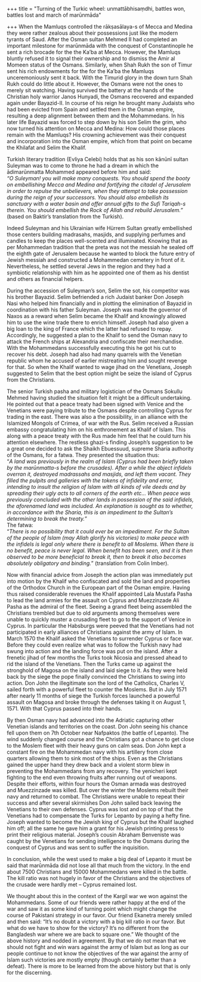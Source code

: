 +++
title = "Turning of the Turkic wheel: unmattābhisaṃdhi, battles won, battles lost and march of marūnmāda"

+++
When the Mamluqs controlled the rākṣasālaya-s of Mecca and Medina they
were rather zealous about their possessions just like the modern tyrants
of Saud. After the Osman sultan Mehmed II had completed an important
milestone for marūnmāda with the conquest of Constantinople he sent a
rich brocade for the the Ka’ba at Mecca. However, the Mamluqs
bluntly refused it to signal their ownership and to dismiss the Amir al
Momeen status of the Osmans. Similarly, when Shah Rukh the son of Timur
sent his rich endowments for the for the Ka’ba the Mamluqs
unceremoniously sent it back. With the Timurid glory in the down turn
Shah Rukh could do little about it. However, the Osmans were not the
ones to merely sit watching. Having survived the battery at the hands of
the Christian holy warrior Janos Hunyadi, the Osmans recovered and
expanded again under Bayazid-II. In course of his reign he brought many
Judaists who had been evicted from Spain and settled them in the Osman
empire, resulting a deep alignment between them and the Mohammedans. In
his later life Bayazid was forced to step down by his son Selim the
grim, who now turned his attention on Mecca and Medina: How could those
places remain with the Mamluqs? His crowning achievement was their
conquest and incorporation into the Osman empire, which from that point
on became the Khilafat and Selim the Khalif.

Turkish literary tradition (Evliya Celebi) holds that as his son kānūnī
sultan Suleyman was to come to throne he had a dream in which the
ādimarūnmatta Mohammed appeared before him and said:  
*“O Suleyman\! you will make many conquests. You should spend the booty
on embellishing Mecca and Medina and fortifying the citadel of Jerusalem
in order to repulse the unbelievers, when they attempt to take
possession during the reign of your successors. You should also
embellish its sanctuary with a water basin and offer annual gifts to the
Sufi Tariqah-s therein. You should embellish the Rock of Allah and
rebuild Jerusalem.”* (based on Baktir’s translation from the Turkish).

Indeed Suleyman and his Ukrainian wife Hürrem Sultan greatly embellished
those centers building madrasahs, masjids, and supplying perfumes and
candles to keep the places well-scented and illuminated. Knowing that as
per Mohammedan tradition that the preta was not the messiah he sealed
off the eighth gate of Jerusalem because he wanted to block the future
entry of Jewish messiah and constructed a Mohammedan cemetery in front
of it. Nevertheless, he settled several Jews in the region and they had
a symbiotic relationship with him as he appointed one of them as his
dentist and others as financial helpers.

During the accession of Suleyman’s son, Selim the sot, his competitor
was his brother Bayazid. Selim befriended a rich Judaist banker Don
Joseph Nasi who helped him financially and in plotting the elimination
of Bayazid in coordination with his father Suleyman. Joseph was made the
governor of Naxos as a reward when Selim became the Khalif and knowingly
allowed him to use the wine trade there to enrich himself. Joseph had
also given a big loan to the king of France which the latter had refused
to repay. Accordingly, he suggested a plan to the Khalif to send the
Osman navy to attack the French ships at Alexandria and confiscate their
merchandise. With the Mohammedans successfully executing this he got his
cut to recover his debt. Joseph had also had many quarrels with the
Venetian republic whom he accused of earlier mistreating him and sought
revenge for that. So when the Khalif wanted to wage jihad on the
Venetians, Joseph suggested to Selim that the best option might be seize
the island of Cyprus from the Christians.

The senior Turkish pasha and military logistician of the Osmans Sokullu
Mehmed having studied the situation felt it might be a difficult
undertaking. He pointed out that a peace treaty had been signed with
Venice and the Venetians were paying tribute to the Osmans despite
controlling Cyprus for trading in the east. There was also a the
possibility, in an alliance with the Islamized Mongols of Crimea, of war
with the Rus. Selim received a Russian embassy congratulating him on his
enthronement as Khalif of Islam. This along with a peace treaty with the
Rus made him feel that he could turn his attention elsewhere. The
restless ghazi-s finding Joseph’s suggestion to be a great one decided
to ask the Shaikh Ebuessuud, supreme Sharia authority of the Osmans, for
a fatwa. They presented the situation thus:  
“*A land was previously in the realm of Islam (Cyprus had been briefly
taken by the marūnmatta-s before the crusades). After a while the abject
infidels overran it, destroyed madrassahs and masjids, and left them
vacant. They filled the pulpits and galleries with the tokens of
infidelity and error, intending to insult the religion of Islam with all
kinds of vile deeds and by spreading their ugly acts to all corners of
the earth etc… When peace was previously concluded with the other lands
in possession of the said infidels, the aforenamed land was included. An
explanation is sought as to whether, in accordance with the Sharia, this
is an impediment to the Sultan’s determining to break the treaty.*”  
The fatwa:  
“*There is no possibility that it could ever be an impediment. For the
Sultan of the people of Islam (may Allah glorify his victories) to make
peace with the infidels is legal only where there is benefit to all
Moslems. When there is no benefit, peace is never legal. When benefit
has been seen, and it is then observed to be more beneficial to break
it, then to break it also becomes absolutely obligatory and binding.*”
(translation from Colin Imber).

Now with financial advice from Joseph the action plan was immediately
put into motion by the Khalif who confiscated and sold the land and
properties of the Orthodox Church in the European part of the Osman
empire. Having thus raised considerable revenues the Khalif appointed
Lala Mustafa Pasha to lead the land armies for the assault on Cyprus and
Muezzinzade Ali Pasha as the admiral of the fleet. Seeing a grand fleet
being assembled the Christians trembled but due to old arguments among
themselves were unable to quickly muster a crusading fleet to go to the
support of Venice in Cyprus. In particular the Habsburgs were peeved
that the Venetians had not participated in early alliances of Christians
against the army of Islam. In March 1570 the Khalif asked the Venetians
to surrender Cyprus or face war. Before they could even realize what was
to follow the Turkish navy had swung into action and the landing force
was put on the island. After a frenetic jihad of few months the Turks
took Nicosia and pressed ahead to rid the island of the Venetians. Then
the Turks came up against the stronghold of Magosa on the island and
laid siege to it. As they were held back by the siege the pope finally
convinced the Christians to swing into action. Don John the illegitimate
son the lord of the Catholics, Charles V, sailed forth with a powerful
fleet to counter the Moslems. But in July 1571 after nearly 11 months of
siege the Turkish forces launched a powerful assault on Magosa and broke
through the defenses taking it on August 1, 1571. With that Cyprus
passed into their hands.

By then Osman navy had advanced into the Adriatic capturing other
Venetian islands and territories on the coast. Don John seeing his
chance fell upon them on 7th October near Nafpaktos (the battle of
Lepanto). The wind suddenly changed course and the Christians got a
chance to get close to the Moslem fleet with their heavy guns on calm
seas. Don John kept a constant fire on the Mohammedan navy with his
artillery from close quarters allowing them to sink most of the ships.
Even as the Christians gained the upper hand they drew back and a
violent storm blew in preventing the Mohammedans from any recovery. The
yenicheri kept fighting to the end even throwing fruits after running
out of weapons. Despite their efforts, within four hours the Osman
armada was destroyed and Muezzinzade was killed. But over the winter the
Moslems rebuilt their navy and returned to combat. The Christians were
unable to repeat their success and after several skirmishes Don John
sailed back leaving the Venetians to their own defenses. Cyprus was lost
and on top of that the Venetians had to compensate the Turks for Lepanto
by paying a hefty fine. Joseph wanted to become the Jewish king of
Cyprus but the Khalif laughed him off; all the same he gave him a grant
for his Jewish printing press to print their religious material.
Joseph’s cousin Abraham Benveniste was caught by the Venetians for
sending intelligence to the Osmans during the conquest of Cyprus and was
sent to suffer the inquisition.

In conclusion, while the west used to make a big deal of Lepanto it must
be said that marūnmāda did not lose all that much from the victory. In
the end about 7500 Christians and 15000 Mohammedans were killed in the
battle. The kill ratio was not hugely in favor of the Christians and the
objectives of the crusade were hardly met – Cyprus remained lost.

We thought about this in the context of the Kargil war we won against
the Mohammedans. Some of our friends were rather happy at the end of the
war and saw it as some kind of turning point which might change the
course of Pakistani strategy in our favor. Our friend Ekanetra merely
smiled and then said: “It’s no doubt a victory with a big kill ratio in
our favor. But what do we have to show for the victory? It’s no
different from the Bangladesh war where we are back to square one.” We
thought of the above history and nodded in agreement. By that we do not
mean that we should not fight and win wars against the army of Islam but
as long as our people continue to not know the objectives of the war
against the army of Islam such victories are mostly empty (though
certainly better than a defeat). There is more to be learned from the
above history but that is only for the discerning.
